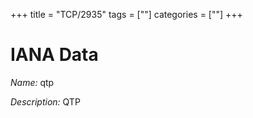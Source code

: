 +++
title = "TCP/2935"
tags = [""]
categories = [""]
+++

# IANA Data

_Name:_ qtp

_Description:_ QTP

